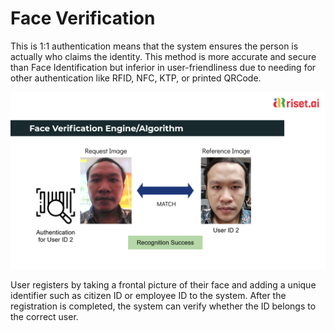 # Face Verification

This is 1:1 authentication means that the system ensures the person is actually who claims the identity. This method is more accurate and secure than Face Identification but inferior in user-friendliness due to needing for other authentication like RFID, NFC, KTP, or printed QRCode.

![Face Verification](../.gitbook/assets/image%20%284%29.png)

User registers by taking a frontal picture of their face and adding a unique identifier such as citizen ID or employee ID to the system. After the registration is completed, the system can verify whether the ID belongs to the correct user.

